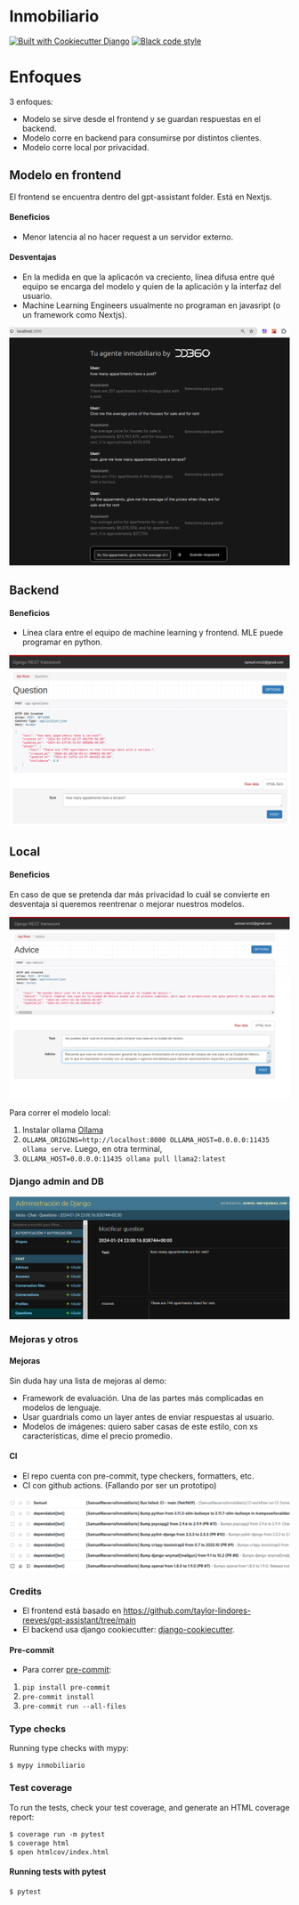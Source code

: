 # Inmobiliario

[![Built with Cookiecutter Django](https://img.shields.io/badge/built%20with-Cookiecutter%20Django-ff69b4.svg?logo=cookiecutter)](https://github.com/cookiecutter/cookiecutter-django/)
[![Black code style](https://img.shields.io/badge/code%20style-black-000000.svg)](https://github.com/ambv/black)

# Enfoques

3 enfoques:

- Modelo se sirve desde el frontend y se guardan respuestas en el backend.
- Modelo corre en backend para consumirse por distintos clientes.
- Modelo corre local por privacidad.

## Modelo en frontend

El frontend se encuentra dentro del gpt-assistant folder. Está en Nextjs.

#### Beneficios

- Menor latencia al no hacer request a un servidor externo.

#### Desventajas

- En la medida en que la aplicacón va creciento, línea difusa entre qué equipo se encarga del modelo y quien de la aplicación y la interfaz del usuario.
- Machine Learning Engineers usualmente no programan en javasript (o un framework como Nextjs).

![Frontend](./images/frontend.png 'opt title')

## Backend

#### Beneficios

- Línea clara entre el equipo de machine learning y frontend. MLE puede programar en python.

![backend](./images/backend.png 'opt title')

## Local

#### Beneficios

En caso de que se pretenda dar más privacidad lo cuál se convierte en desventaja si queremos reentrenar o mejorar nuestros modelos.

![pic alt](./images/local.png 'opt title')

Para correr el modelo local:

1. Instalar ollama [Ollama](https://ollama.ai/)
2. `OLLAMA_ORIGINS=http://localhost:8000 OLLAMA_HOST=0.0.0.0:11435 ollama serve`. Luego, en otra terminal,
3. `OLLAMA_HOST=0.0.0.0:11435 ollama pull llama2:latest`

### Django admin and DB

![pic alt](./images/admin.png 'opt title')

### Mejoras y otros

#### Mejoras

Sin duda hay una lista de mejoras al demo:

- Framework de evaluación. Una de las partes más complicadas en modelos de lenguaje.
- Usar guardrials como un layer antes de enviar respuestas al usuario.
- Modelos de imágenes: quiero saber casas de este estilo, con xs características, dime el precio promedio.

#### CI

- El repo cuenta con pre-commit, type checkers, formatters, etc.
- CI con github actions. (Fallando por ser un prototipo)

![ci](./images/ci.png 'opt title')

### Credits

- El frontend está basado en https://github.com/taylor-lindores-reeves/gpt-assistant/tree/main
- El backend usa django cookiecutter: [django-cookiecutter](https://cookiecutter-django.readthedocs.io/en/latest/developing-locally-docker.html).

#### Pre-commit

- Para correr [pre-commit](https://pre-commit.com/):

1. `pip install pre-commit`
2. `pre-commit install`
3. `pre-commit run --all-files`

### Type checks

Running type checks with mypy:

    $ mypy inmobiliario

### Test coverage

To run the tests, check your test coverage, and generate an HTML coverage report:

    $ coverage run -m pytest
    $ coverage html
    $ open htmlcov/index.html

#### Running tests with pytest

    $ pytest
